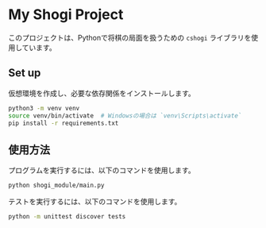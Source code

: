 # My Shogi Project

このプロジェクトは、Pythonで将棋の局面を扱うための `cshogi` ライブラリを使用しています。

## Set up

仮想環境を作成し、必要な依存関係をインストールします。

```bash
python3 -m venv venv
source venv/bin/activate  # Windowsの場合は `venv\Scripts\activate`
pip install -r requirements.txt
```

## 使用方法

プログラムを実行するには、以下のコマンドを使用します。

```bash
python shogi_module/main.py
```

テストを実行するには、以下のコマンドを使用します。

```bash
python -m unittest discover tests
```
